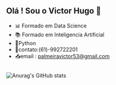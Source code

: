 ## Olá ! Sou o Victor Hugo 👋
- 📊 Formado em Data Science 
- 📚 Formado em  Inteligencia Artificial
- 🐍Python
- 📱contato:(61)-992722201
- 📥email : palmeiravictor53@gmail.com
##
![Anurag's GitHub stats](https://github-readme-stats.vercel.app/api?username=victorhphugo&show_icons=true&theme=react)
